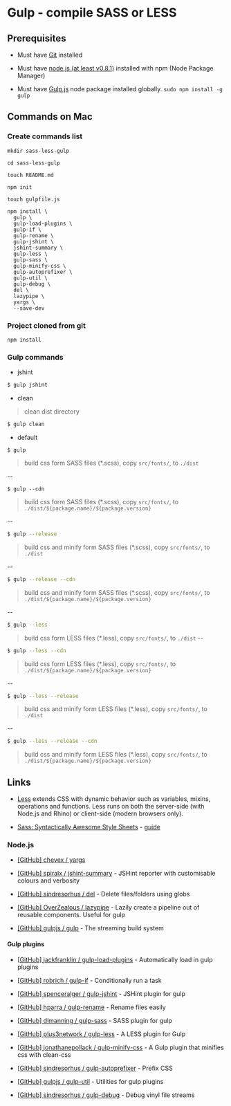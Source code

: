 # Gulp - compile SASS or LESS

## Prerequisites

* Must have [Git](http://git-scm.com/) installed

* Must have [node.js (at least v0.8.1)](http://nodejs.org/) installed with npm (Node Package Manager)

* Must have [Gulp.js](http://gulpjs.com/) node package installed globally.  `sudo npm install -g gulp`


## Commands on Mac

### Create commands list

```
mkdir sass-less-gulp

cd sass-less-gulp

touch README.md

npm init

touch gulpfile.js

npm install \
  gulp \
  gulp-load-plugins \
  gulp-if \
  gulp-rename \
  gulp-jshint \
  jshint-summary \
  gulp-less \
  gulp-sass \
  gulp-minify-css \
  gulp-autoprefixer \
  gulp-util \
  gulp-debug \
  del \
  lazypipe \
  yargs \
  --save-dev

```

### Project cloned from git

```
npm install
```

### Gulp commands

* jshint

```bash
$ gulp jshint
```

* clean

> clean dist directory

```bash
$ gulp clean
```

* default

```bach
$ gulp
```
> build css form SASS files (*.scss), 
> copy `src/fonts/`,
> to `./dist`

--

```bach
$ gulp --cdn
```
> build css form SASS files (*.scss), 
> copy `src/fonts/`,
> to `./dist/${package.name}/${package.version}`

--

```bash
$ gulp --release
```

> build css and minify form SASS files (*.scss), 
> copy `src/fonts/`,
> to `./dist`

--

```bash
$ gulp --release --cdn
```

> build css and minify form SASS files (*.scss), 
> copy `src/fonts/`,
> to `./dist/${package.name}/${package.version}`

--

```bash
$ gulp --less
```

> build css form LESS files (*.less), 
> copy `src/fonts/`,
> to `./dist`
--

```bash
$ gulp --less --cdn
```

> build css form LESS files (*.less), 
> copy `src/fonts/`,
> to `./dist/${package.name}/${package.version}`

--

```bash
$ gulp --less --release
```

> build css and minify form LESS files (*.less), 
> copy `src/fonts/`,
> to `./dist`

--

```bash
$ gulp --less --release --cdn
```

> build css and minify form LESS files (*.less), 
> copy `src/fonts/`,
> to `./dist/${package.name}/${package.version}`


## Links

* [Less](http://lesscss.org/) extends CSS with dynamic behavior such as variables, mixins, operations and functions. Less runs on both the server-side (with Node.js and Rhino) or client-side (modern browsers only).

* [Sass: Syntactically Awesome Style Sheets](http://sass-lang.com/) - [guide](http://sass-lang.com/guide)


### Node.js 

* [[GitHub] chevex / yargs](https://github.com/chevex/yargs)

* [[GitHub] spiralx / jshint-summary](https://github.com/spiralx/jshint-summary) - JSHint reporter with customisable colours and verbosity

* [[GitHub] sindresorhus / del](https://github.com/sindresorhus/del) - Delete files/folders using globs

* [[GitHub] OverZealous / lazypipe](https://github.com/OverZealous/lazypipe) - Lazily create a pipeline out of reusable components. Useful for gulp

* [[GitHub] gulpjs / gulp](https://github.com/gulpjs/gulp) - The streaming build system


#### Gulp plugins

* [[GitHub] jackfranklin / gulp-load-plugins](https://github.com/jackfranklin/gulp-load-plugins) - Automatically load in gulp plugins

* [[GitHub] robrich / gulp-if](https://github.com/robrich/gulp-if) - Conditionally run a task

* [[GitHub] spenceralger / gulp-jshint](https://github.com/spenceralger/gulp-jshint) - JSHint plugin for gulp

* [[GitHub] hparra / gulp-rename](https://github.com/hparra/gulp-rename) - Rename files easily

* [[GitHub] dlmanning / gulp-sass](https://github.com/dlmanning/gulp-sass) - SASS plugin for gulp

* [[GitHub] plus3network / gulp-less](https://github.com/plus3network/gulp-less) - A LESS plugin for Gulp

* [[GitHub] jonathanepollack / gulp-minify-css](https://github.com/jonathanepollack/gulp-minify-css) - A Gulp plugin that minifies css with clean-css

* [[GitHub] sindresorhus / gulp-autoprefixer](https://github.com/sindresorhus/gulp-autoprefixer) - Prefix CSS

* [[GitHub] gulpjs / gulp-util](https://github.com/gulpjs/gulp-util) - Utilities for gulp plugins

* [[GitHub] sindresorhus / gulp-debug](https://github.com/sindresorhus/gulp-debug) - Debug vinyl file streams
